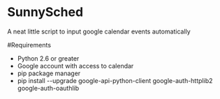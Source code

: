 # SunnySched
A neat little script to input google calendar events automatically

#Requirements
- Python 2.6 or greater
- Google account with access to calendar
- pip package manager
- pip install --upgrade google-api-python-client google-auth-httplib2 google-auth-oauthlib

